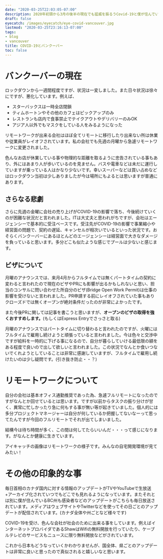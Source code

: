 ```yaml
---
date: "2020-03-25T22:03:05-07:00"
description: 2020年初頭から3月の後半の現在でも猛威を振るうCovid-19と僕が住んでいるバンクーバーの現在を残しておこうと思います。
draft: false
eyecatch: /images/eyecatch/eye-covid-vancouver.jpg
lastmod: "2020-03-25T23:16:13-07:00"
tags:
- blog
- vancouver
title: COVID-19とバンクーバー
toc: false
---
```


# バンクーバーの現在
ロックダウンから一週間程度ですが、状況は一変しました。また日々状況は徐々にですが、悪化しています。例えば、

- スターバックスは一時全店閉鎖
- ティムホートンやその他のカフェはピックアップのみ
- レストランも店内で食事禁止でテイクアウトやデリバリーのみOK
- アジア人以外でもマスクをしている人をみるようになった

リモートワークが出来る会社はほぼ全てリモートに移行したり出来ない所は休業や従業員がレイオフされています。私の会社でも先週の月曜から急遽リモートワークに変更されました。

色んなお店が休業している事や物理的な距離を取るように忠告されている事もあり、外にはあまり人が歩いているのを見ません。バスや電車などは未だに運行していますが乗っている人はかなり少ないです。幸いスーパーなどは買い占めなどはロックダウン当初は少しありましたが今は場所にもよるとは思いますが普通にあります。

## さらなる悲劇
さらに先週の金曜に会社の売り上げがCOVID-19の影響で落ち、今後続けていくのが困難な状況だと言われました。ITは大丈夫と思われがちですが、会社はエージェンシーで基本的に受注ベースです。受注先がCOVID-19の影響で事業縮小や経営面の問題で、契約の遅延、キャンセルが相次いでいるといった状況です。おそらくバンクーバーにあるほとんどのエージェンシーは経営面で大きなダメージを負っていると思います。多分どこも似たような感じでプールは少ないと感じます。

## ビザについて
月曜のアナウンスでは、来月4月からフルタイムでは無くパートタイムの契約に変わると言われたので現在のビザやPRにも影響が出るかもしれないと思い、担当のコンサルに問い合わせた所自分のビザ(Bridge Open Work Permit)は仕事の影響を受けないと言われました。PR申請する前にレイオフされていた事もありクローズドでは無くオープンが絶対条件だったのが非常によかったです。

また今後PRに関しては記事を書こうと思いますが、**オープンのビザの取得を強くおすすめします。**(もしくはExpress Entryでさっさと取る)

月曜のアナウンスではパートタイムに切り替わると言われたのですが、火曜にはフルタイムで雇用し続けようと頑張っていると言われました。今は色々と交渉中ですが給料を一時的に下げる事になるので、自分が暮らしていける最低限の額をある程度で良いので出して欲しいと言われました。この状況でなんとか食いつないでくれようとしていることは非常に感謝していますが、フルタイムで雇用し続けたいのは少し疑問です。(引き抜き防止・・？)

# リモートワークについて
自分の会社は基本オフィス通勤推奨であった為、急遽フルリモートになったのですがなんとか回せているとは思います。ですが以前からタスクの振り分けが甘く、異常に忙しかったり急に何もする事が無い等が起きていました。個人的には多分プロジェクトマネージャーは自分が何しているか把握してないなーって思ってたんですが今回のフルリモートでそれが出てしまいました。

結構今は待ち時間が多く、この間は何してたらいいんだ・・・って感じになります。がなんとか健康に生きています。

アイキャッチの画像はリモートワークの様子です。みんなの自宅開発環境が見てみたい！

# その他の印象的な事
毎日首相のカナダ国内に対する情報のアップデートがTVやYouTubeで生放送+アーカイブ化されていつでもどこでも見れるようになっています。またそれとは別に僕が住んでいるBC州も感染者などのアップデートがこちらも毎日放送されています。メディアはウェブサイトやTwitterなどを使ってその日ごとのアップデートが配信されています。(カナダ全体や州ごとなど様々です)

COVID-19を受け、色んな会社が社会のために出来る事をしています。例えばインターネットプロバイダであるShawはWifiの無料開放を行っていたり、ケーブルテレビのサービスもニュースに限り無料開放などがされています。

これから日本もどうなっていくかわかりませんが、国全体、県ごとのアップデートは非常に良いと思ったので真似されると嬉しいなと思います。
